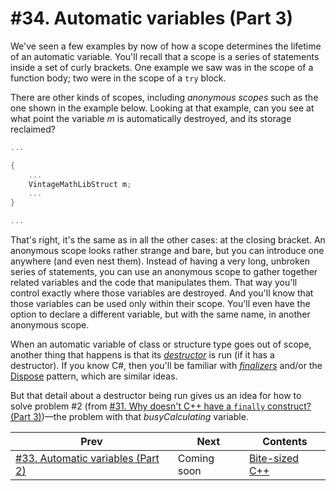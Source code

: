 # #34. Automatic variables (Part 3)

We've seen a few examples by now of how a scope determines the lifetime of an automatic variable. You'll recall that a scope is a series of statements inside a set of curly brackets. One example we saw was in the scope of a function body; two were in the scope of a `try` block.

There are other kinds of scopes, including *anonymous scopes* such as the one shown in the example below. Looking at that example, can you see at what point the variable *m* is automatically destroyed, and its storage reclaimed?

```cpp
...

{
    ...
    VintageMathLibStruct m;
    ...
}

...
```

That's right, it's the same as in all the other cases: at the closing bracket. An anonymous scope looks rather strange and bare, but you can introduce one anywhere (and even nest them). Instead of having a very long, unbroken series of statements, you can use an anonymous scope to gather together related variables and the code that manipulates them. That way you'll control exactly where those variables are destroyed. And you'll know that those variables can be used only within their scope. You'll even have the option to declare a different variable, but with the same name, in another anonymous scope.

When an automatic variable of class or structure type goes out of scope, another thing that happens is that its [*destructor*](https://docs.microsoft.com/cpp/cpp/destructors-cpp) is run (if it has a destructor). If you know C#, then you'll be familiar with [*finalizers*](https://docs.microsoft.com/dotnet/csharp/programming-guide/classes-and-structs/destructors) and/or the [Dispose](https://docs.microsoft.com/dotnet/standard/garbage-collection/implementing-dispose) pattern, which are similar ideas.

But that detail about a destructor being run gives us an idea for how to solve problem #2 (from [#31. Why doesn't C++ have a `finally` construct? (Part 3)](031.md))&mdash;the problem with that *busyCalculating* variable.

|Prev|Next|Contents|
|-|-|-|
|[#33. Automatic variables (Part 2)](033.md)|Coming soon|[Bite-sized C++](../README.md)|
